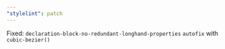 ```yaml
---
"stylelint": patch
---
```


Fixed: `declaration-block-no-redundant-longhand-properties` `autofix` with `cubic-bezier()`

